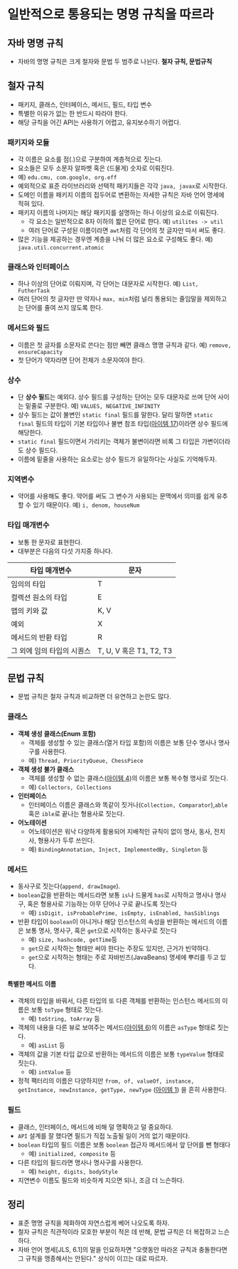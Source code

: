 # 일반적으로 통용되는 명명 규칙을 따르라

## 자바 명명 규칙

* 자바의 명명 규칙은 크게 철자와 문법 두 범주로 나뉜다. **철자 규칙, 문법규칙**

## 철자 규칙
   * 패키지, 클래스, 인터페이스, 메서드, 필드, 타입 변수
   * 특별한 이유가 없는 한 반드시 따라야 한다.
   * 해당 규칙을 어긴 API는 사용하기 어렵고, 유지보수하기 어렵다.

### 패키지와 모듈

* 각 이름은 요소를  점(.)으로 구분하여 계층적으로 짓는다.
* 요소들은 모두 소문자 알파벳 혹은 (드물게) 숫자로 이뤄진다.
* 예) `edu.cmu, com.google, org.eff`
* 예외적으로 표준 라이브러리와 선택적 패키지들은 각각 `java, javax`로 시작한다.
* 도메인 이름을 패키지 이름의 접두어로 변환하는 자세한 규칙은 자바 언어 명세에 적혀 있다.
* 패키지 이름의 나머지는 해당 패키지를 설명하는 하나 이상의 요소로 이뤄진다.
  * 각 요소는 일반적으로 8자 이하의 짧은 단어로 한다. 예) `utilites -> util`
  * 여러 단어로 구성된 이름이라면 `awt`처럼 각 단어의 첫 글자만 따서 써도 좋다.
* 많은 기능을 제공하는 경우엔 계층을 나눠 더 많은 요소로 구성해도 좋다. 예) `java.util.concurrent.atomic`

### 클래스와 인터페이스

* 하나 이상의 단어로 이뤄지며, 각 단어는 대문자로 시작한다. 예) `List, FutherTask`
* 여러 단어의 첫 글자만 딴 약자나 `max, min`처럼 널리 통용되는 줄임말을 제외하고는 단어를 줄여 쓰지 않도록 한다.

### 메서드와 필드

* 이름은 첫 글자를 소문자로 쓴다는 점만 빼면 클래스 명명 규칙과 같다. 예) `remove, ensureCapacity`
* 첫 단어가 약자라면 단어 전체가 소문자여야 한다.

### 상수

* 단 **상수 필드**는 예외다. 상수 필드를 구성하는 단어는 모두 대문자로 쓰며 단어 사이는 밑줄로 구분한다. 예) `VALUES, NEGATIVE_INFINITY`
* 상수 필드는 값이 불변인 `static final` 필드를 말한다. 달리 말하면 `static final` 필드의 타입이 기본 타입이나 불변 참조 타입([아이템 17](https://github.com/parkhanbeen/study/blob/master/effective-java/4%EC%9E%A5/17.%EB%B3%80%EA%B2%BD%20%EA%B0%80%EB%8A%A5%EC%84%B1%EC%9D%84%20%EC%B5%9C%EC%86%8C%ED%99%94%ED%95%98%EB%9D%BC.md))이라면 상수 필드에 해당한다.
* `static final` 필드이면서 가리키는 객체가 불변이라면 비록 그 타입은 가변이더라도 상수 필드다.
* 이름에 밑줄을 사용하는 요소로는 상수 필드가 유일하다는 사실도 기억해두자.

### 지역변수

* 약어를 사용해도 좋다. 약어를 써도 그 변수가 사용되는 문맥에서 의미를 쉽게 유추할 수 있기 때문이다. 예) `i, denom, houseNum` 

### 타입 매개변수

* 보통 한 문자로 표현한다.
* 대부분은 다음의 다섯 가지중 하나다.

타입 매개변수 |문자
---|---|
임의의 타입| T
컬렉션 원소의 타입|E
맵의 키와 값|K, V
예외|X
메서드의 반환 타입|R
그 외에 임의 타입의 시퀀스|T, U, V 혹은 T1, T2, T3

## 문법 규칙

* 문법 규칙은 철자 규칙과 비교하면 더 유연하고 논란도 많다.

### 클래스

* **객체 생성 클래스(Enum 포함)**
  * 객체를 생성할 수 있는 클래스(열거 타입 포함)의 이름은 보통 단수 명사나 명사구를 사용한다.
  * 예) `Thread, PriorityQueue, ChessPiece`
* **객체 생성 불가 클래스**
  * 객체를 생성할 수 없는 클래스([아이템 4](https://github.com/parkhanbeen/study/blob/master/effective-java/2%EC%9E%A5/4.%EC%9D%B8%EC%8A%A4%ED%84%B4%EC%8A%A4%ED%99%94%EB%A5%BC%20%EB%A7%89%EC%9C%BC%EB%A0%A4%EA%B1%B0%EB%93%A0%20private%20%EC%83%9D%EC%84%B1%EC%9E%90%EB%A5%BC%20%EC%82%AC%EC%9A%A9%ED%95%98%EB%9D%BC.md))의 이름은 보통 복수형 명사로 짓는다.
  * 예) `Collectors, Collections`
* **인터페이스**
  * 인터페이스 이름은 클래스와 똑같이 짓거나(`Collection, Comparator`),`able`혹은 `ible`로 끝나는 형용사로 짓는다.
* **어노테이션**
  * 어노테이션은 워낙 다양하게 활용되어 지배적인 규칙이 없이 명사, 동사, 전치사, 형용사가 두루 쓰인다.
  * 예) `BindingAnnotation, Inject, ImplementedBy, Singleton` 등

### 메서드

* 동사구로 짓는다(`append, drawImage`).
* `boolean`값을 반환하는 메서드라면 보통 `is`나 드물게 `has`로 시작하고 명사나 명사구, 혹은 형용사로 기능하는 아무 단어나 구로 끝나도록 짓는다
  * 예) `isDigit, isProbablePrime, isEmpty, isEnabled, hasSiblings`
* 반환 타입이 `boolean`이 아니거나 해당 인스턴스의 속성을 반환하는 메서드의 이름은 보통 명사, 명사구, 혹은 `get`으로 시작하는 동사구로 짓는다
  * 예) `size, hashcode, getTime`등
  * `get`으로 시작하는 형태만 써야 한다는 주장도 있지만, 근거가 빈약하다.
  * `get`으로 시작하는 형태는 주로 자바빈즈(JavaBeans) 명세에 뿌리를 두고 있다.

#### 특별한 메서드 이름

* 객체의 타입을 바꿔서, 다른 타입의 또 다른 객체를 반환하는 인스턴스 메서드의 이름은 보통 `toType` 형태로 짓는다.
  * 예) `toString, toArray` 등
* 객체의 내용을 다른 뷰로 보여주는 메서드([아이템 6](https://github.com/parkhanbeen/study/blob/master/effective-java/2%EC%9E%A5/6.%EB%B6%88%ED%95%84%EC%9A%94%ED%95%9C%20%EA%B0%9D%EC%B2%B4%20%EC%83%9D%EC%84%B1%EC%9D%84%20%ED%94%BC%ED%95%98%EB%9D%BC.md))의 이름은 `asType` 형태로 짓는다.
  * 예) `asList` 등
* 객체의 값을 기본 타입 값으로 반환하는 메서드의 이름은 보통 `typeValue` 형태로 짓는다.
  * 예) `intValue` 등
* 정적 팩터리의 이름은 다양하지만 `from, of, valueOf, instance, getInstance, newInstance, getType, newType` ([아이템 1](https://github.com/parkhanbeen/study/blob/master/effective-java/2%EC%9E%A5/1.%EC%83%9D%EC%84%B1%EC%9E%90%20%EB%8C%80%EC%8B%A0%20%EC%A0%95%EC%A0%81%20%ED%8C%A9%ED%84%B0%EB%A6%AC%20%EB%A9%94%EC%84%9C%EB%93%9C%EB%A5%BC%20%EA%B3%A0%EB%A0%A4%ED%95%98%EB%9D%BC.md))
 을 흔히 사용한다.

### 필드

* 클래스, 인터페이스, 메서드에 비해 덜 명확하고 덜 중요하다.
* `API` 설계를 잘 했다면 필드가 직접 노출될 일이 거의 없기 때문이다.
* `boolean` 타입의 필드 이름은 보통 `boolean` 접근자 메서드에서 앞 단어를 뺀 형태다
  * 예) `initialized, composite` 등
* 다른 타입의 필드라면 명사나 명사구를 사용한다.
  * 예) `height, digits, bodyStyle`
* 지연변수 이름도 필드와 비슷하게 지으면 되나, 조금 더 느슨하다.

## 정리

* 표준 명명 규칙을 체화하여 자연스럽게 베어 나오도록 하자.
* 철자 규칙은 직관적이라 모호한 부분이 적은 데 반해, 문법 규칙은 더 복잡하고 느슨하다.
* 자바 언어 명세[JLS, 6.1]의 말을 인요하자면 "오랫동안 따라온 규칙과 충돌한다면 그 규칙을 맹종해서는 안된다." 상식이 이끄는 대로 따르자.

